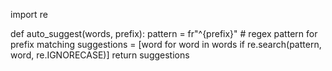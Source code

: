 import re

def auto_suggest(words, prefix):
    pattern = fr"^{prefix}"  # regex pattern for prefix matching
    suggestions = [word for word in words if re.search(pattern, word, re.IGNORECASE)]
    return suggestions
